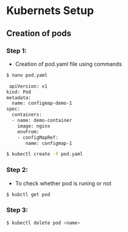 # Kubernets Setup
## Creation of pods
### Step 1:

- Creation of pod.yaml file using commands 
```bash
$ nano pod.yaml
```

```bash
 apiVersion: v1
kind: Pod
metadata:
  name: configmap-demo-1
spec:
  containers:
  - name: demo-container
    image: nginx
    envFrom:
    - configMapRef:
       name: configmap-1
```
```bash
$ kubectl create -f pod.yaml
```

### Step 2:
- To check whether pod is runing or not
```bash
$ kubctl get pod
```

### Step 3:
```bash
$ kubectl delete pod <name>
```